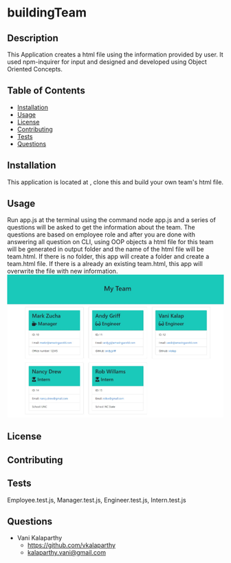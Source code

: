# buildingTeam

## Description
This Application creates a html file using the information provided by user. It used npm-inquirer for input and designed and developed using Object Oriented Concepts.
## Table of Contents
* [Installation](#installation)
* [Usage](#usage)
* [License](#license)
* [Contributing](#contributing)
* [Tests](#tests)
* [Questions](#questions)
## Installation
This application is located at , clone this and build your own team's html file.
## Usage
Run app.js at the terminal  using the command node app.js and a series of questions will be asked to get the information about the team. The questions are based on employee role and after you are done with answering all question on CLI, using OOP objects a html file for this team will be generated in output folder and the name of the html file will be team.html.  If there is no folder, this app will create a folder and create a team.html file.  If there is a already an existing team.html, this app will overwrite the file with new information.
![Image of image](./images/TeamCreated.jpg)
## License

## Contributing
## Tests
Employee.test.js, Manager.test.js, Engineer.test.js, Intern.test.js
## Questions
* Vani Kalaparthy
  * https://github.com/vkalaparthy
  * kalaparthy.vani@gmail.com
  
